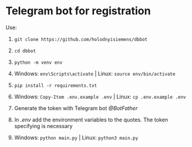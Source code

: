 # Telegram bot for registration

Use:

1) `git clone https://github.com/holodnyisiemens/dbbot`

2) `cd dbbot`

3) `python -m venv env`

4) Windows: `env\Scripts\activate` | Linux: `source env/bin/activate`

5) `pip install -r requirements.txt`

7) Windows: `Copy-Item .env.example .env` | Linux: `cp .env.example .env`

8) Generate the token with Telegram bot *@BotFather*

9) In *.env* add the environment variables to the quotes. The token specifying is necessary

10) Windows: `python main.py` | Linux: `python3 main.py`
